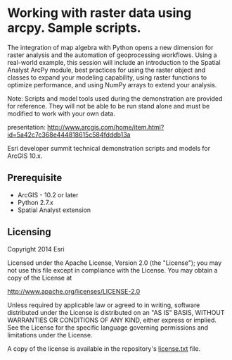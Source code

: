 Working with raster data using arcpy.  Sample scripts.
===================
The integration of map algebra with Python opens a new dimension for raster analysis and the automation of geoprocessing workflows. Using a real-world example, this session will include an introduction to the Spatial Analyst ArcPy module, best practices for using the raster object and classes to expand your modeling capability, using raster functions to optimize performance, and using NumPy arrays to extend your analysis.

Note:
 Scripts and model tools used during the demonstration are provided for reference.  They will not be able to be run stand alone and must be modified to work with your own data.


presentation: http://www.arcgis.com/home/item.html?id=5a42c7c368e444818615c584fdddb13a
 

Esri developer summit technical demonstration scripts and models for ArcGIS 10.x.

## Prerequisite

 - ArcGIS - 10.2 or later 
 - Python 2.7.x
 - Spatial Analyst extension

## Licensing
Copyright 2014 Esri

Licensed under the Apache License, Version 2.0 (the "License");
you may not use this file except in compliance with the License.
You may obtain a copy of the License at

   http://www.apache.org/licenses/LICENSE-2.0

Unless required by applicable law or agreed to in writing, software
distributed under the License is distributed on an "AS IS" BASIS,
WITHOUT WARRANTIES OR CONDITIONS OF ANY KIND, either express or implied.
See the License for the specific language governing permissions and
limitations under the License.

A copy of the license is available in the repository's [license.txt](license.txt) file.
